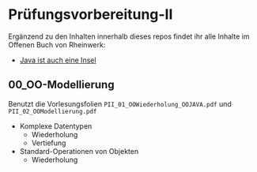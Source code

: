 # Prüfungsvorbereitung-II
Ergänzend zu den Inhalten innerhalb dieses repos findet ihr alle Inhalte im Offenen Buch von Rheinwerk:
- [Java ist auch eine Insel](https://openbook.rheinwerk-verlag.de/javainsel/index.html)

## 00_OO-Modellierung
Benutzt die Vorlesungsfolien `PII_01_OOWiederholung_OOJAVA.pdf` und `PII_02_OOModellierung.pdf`
- Komplexe Datentypen
  - Wiederholung
  - Vertiefung
- Standard-Operationen von Objekten
  - Wiederholung
